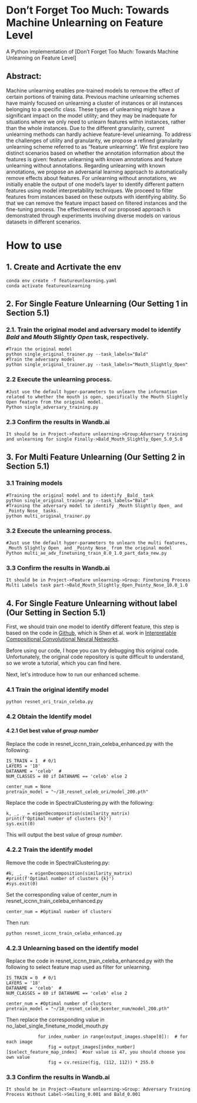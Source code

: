 # Don’t Forget Too Much: Towards Machine Unlearning on Feature Level

A Python implementation of [Don’t Forget Too Much: Towards Machine Unlearning on Feature Level]

## Abstract:

Machine unlearning enables pre-trained models to remove the effect of certain portions of training data. Previous machine unlearning schemes have mainly focused on unlearning a cluster of instances or all instances belonging to a specific class. These types of unlearning might have a significant impact on the model utility; and they may be inadequate for situations where we only need to unlearn features within instances, rather than the whole instances. Due to the different granularity, current unlearning methods can hardly achieve feature-level unlearning. To address the challenges of utility and granularity, we propose a refined granularity unlearning scheme referred to as “feature unlearning”. We first explore two distinct scenarios based on whether the annotation information about the features is given: feature unlearning with known annotations and feature unlearning without annotations. Regarding unlearning with known annotations, we propose an adversarial learning approach to automatically remove effects about features. For unlearning without annotations, we initially enable the output of one model’s layer to identify different pattern features using model interpretability techniques. We proceed to filter features from instances based on these outputs with identifying ability. So that we can remove the feature impact based on filtered instances and the fine-tuning process. The effectiveness of our proposed approach is demonstrated through experiments involving diverse models on various datasets in different scenarios.

# How to use

## 1. Create and Acrtivate the env

```
conda env create -f featureunlearning.yaml
conda activate featureunlearning
```

## 2. For Single Feature Unlearning (Our Setting 1 in Section 5.1)

### 2.1. Train the original model and adversary model to identify _Bald_ and *Mouth Slightly Open* task, respectively.
```
#Train the original model
python single_original_trainer.py --task_labels="Bald"
#Train the adversary model
python single_original_trainer.py --task_labels="Mouth_Slightly_Open"
```

### 2.2 Execute the unlearning process.
```
#Just use the default hyper-parameters to unlearn the information related to whether the mouth is open, specifically the Mouth Slightly Open feature from the original model. 
Python single_adversary_training.py 
```

### 2.3 Confirm the results in Wandb.ai
```
It should be in Project->Feature unlearning->Group:Adversary training and unlearning for single Finally->Bald_Mouth_Slightly_Open_5.0_5.0
```

## 3. For Multi Feature Unlearning (Our Setting 2 in Section 5.1)
### 3.1 Training models
```
#Training the original model and to identify _Bald_ task
python single_original_trainer.py --task_labels="Bald"
#Training the adversary model to identify _Mouth Slightly Open_ and _Pointy Nose_ tasks.
python multi_original_trainer.py
```
### 3.2 Execute the unlearning process.
```
#Just use the default hyper-parameters to unlearn the multi features, _Mouth Slightly Open_ and _Pointy Nose_ from the original model
Python multi_ae_adv_finetuning_train_8.0_1.0_part_data_new.py
```

### 3.3 Confirm the results in Wandb.ai
```
It should be in Project->Feature unlearning->Group: Finetuning Process Multi Labels task part->Bald_Mouth_Slightly_Open_Pointy_Nose_10.0_1.0
```
## 4. For Single Feature Unlearning without label (Our Setting in Section 5.1)

First, we should train one model to identify different feature, this step is based on the code in [Github](https://github.com/ada-shen/icCNN), which is Shen et al. work in [Interpretable Compositional Convolutional Neural Networks](https://www.ijcai.org/proceedings/2021/0409.pdf).

Before using our code, I hope you can try debugging this original code. Unfortunately, the original code repository is quite difficult to understand, so we wrote a tutorial, which you can find here.

Next, let's introduce how to run our enhanced scheme.

### 4.1 Train the original identify model
```
python resnet_ori_train_celeba.py
```

### 4.2 Obtain the Identify model

#### 4.2.1 Get best value of _group number_
Replace the code in resnet_iccnn_train_celeba_enhanced.py with the following:
```
IS_TRAIN = 1  # 0/1
LAYERS = '18'
DATANAME = 'celeb'  #
NUM_CLASSES = 80 if DATANAME == 'celeb' else 2

center_num = None
pretrain_model = "~/18_resnet_celeb_ori/model_200.pth"
```
Replace the code in SpectralClustering.py with the following:
```
k, _, _ = eigenDecomposition(similarity_matrix)
print(f'Optimal number of clusters {k}')
sys.exit(0)
```
This will output the best value of _group number_.

### 4.2.2 Train the identify model
Remove the code in SpectralClustering.py:
```
#k, _, _ = eigenDecomposition(similarity_matrix)
#print(f'Optimal number of clusters {k}')
#sys.exit(0)
```
Set the corresponding value of center_num in resnet_iccnn_train_celeba_enhanced.py 
```
center_num = #Optimal number of clusters
```
Then run:
```
python resnet_iccnn_train_celeba_enhanced.py
```

### 4.2.3 Unlearning based on the identify model
Replace the code in resnet_iccnn_train_celeba_enhanced.py with the following to select feature map used as filter for unlearning.

```
IS_TRAIN = 0  # 0/1
LAYERS = '18'
DATANAME = 'celeb'  #
NUM_CLASSES = 80 if DATANAME == 'celeb' else 2

center_num = #Optimal number of clusters
pretrain_model = "~/18_resnet_celeb_$center_num/model_200.pth"
```
Then replace the corresponding value in no_label_single_finetune_model_mouth.py 
```
            for index_number in range(output_images.shape[0]):  # for each image
                fig = output_images[index_number][$select_feature_map_index]  #our value is 47, you should choose you own value
                fig = cv.resize(fig, (112, 112)) * 255.0
```
### 3.3 Confirm the results in Wandb.ai
```
It should be in Project->Feature unlearning->Group: Adversary Training Process Without Label->Smiling_0.001 and Bald_0.001
```
